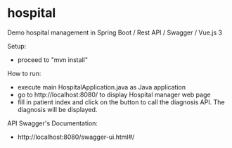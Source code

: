 # hospital
Demo hospital management in Spring Boot / Rest API / Swagger / Vue.js 3


Setup:
- proceed to "mvn install"

How to run:
- execute main HospitalApplication.java as Java application
- go to http://localhost:8080/ to display Hospital manager web page
- fill in patient index and click on the button to call the diagnosis API. The diagnosis will be displayed.

API Swagger's Documentation:
- http://localhost:8080/swagger-ui.html#/

